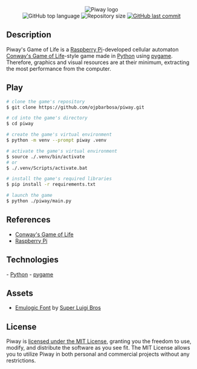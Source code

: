 <div align="center">
  <img alt="Piway logo" src="https://github.com/ojpbarbosa/piway/assets/79005271/2df210bf-50eb-4866-b6f6-f8618fcbc535">
</div>

<div align="center">
  <img src="https://img.shields.io/github/languages/top/ojpbarbosa/piway.svg" alt="GitHub top language">
  <img src="https://img.shields.io/github/repo-size/ojpbarbosa/piway.svg" alt="Repository size">
  <a href="https://github.com/ojpbarbosa/piway/commits">
    <img src="https://img.shields.io/github/last-commit/ojpbarbosa/piway.svg" alt="GitHub last commit">
  </a>
</div>

<h2>Description</h2>
<p>
  Piway's Game of Life is a <a href="https://www.raspberrypi.org/">Raspberry Pi</a>-developed cellular automaton <a href="https://en.wikipedia.org/wiki/Conway%27s_Game_of_Life">Conway's Game of Life</a>-style game made in <a href="https://www.python.org/">Python</a> using <a href="https://www.pygame.org/">pygame</a>. Therefore, graphics and visual resources are at their minimum, extracting the most performance from the computer.
</p>
<h2>Play</h2>

```bash
# clone the game's repository
$ git clone https://github.com/ojpbarbosa/piway.git

# cd into the game's directory
$ cd piway

# create the game's virtual environment
$ python -m venv --prompt piway .venv

# activate the game's virtual environment
$ source ./.venv/bin/activate
# or
$ ./.venv/Scripts/activate.bat

# install the game's required libraries
$ pip install -r requirements.txt

# launch the game
$ python ./piway/main.py
```

<h2>References</h2>
<ul>
  <li><a href="https://en.wikipedia.org/wiki/Conway%27s_Game_of_Life">Conway's Game of Life</a></li>
  <li><a href="https://www.raspberrypi.org/">Raspberry Pi</a></li>
</ul>

<h2>Technologies</h2>
- <a href="https://www.python.org/">Python</a></li>
  - <a href="https://www.pygame.org/">pygame</a></li>

<h2>Assets</h2>
<ul>
  <li><a href="http://www.superluigibros.com/downloads/fonts/emulogic_font.zip">Emulogic Font</a> by <a href="http://www.superluigibros.com/">Super Luigi Bros</a>
</ul>

<h2>License</h2>
Piway is <a href="https://github.com/ojpbarbosa/piway/blob/main/license">licensed under the MIT License</a>, granting you the freedom to use, modify, and distribute the software as you see fit. The MIT License allows you to utilize Piway in both personal and commercial projects without any restrictions.
